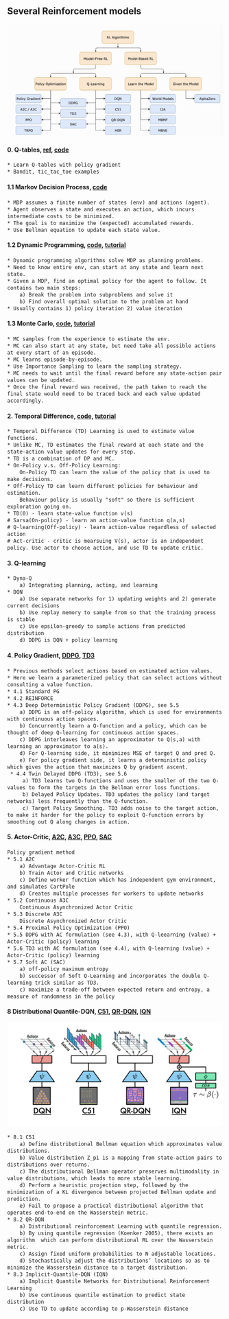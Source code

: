 ## Several Reinforcement models
![rl_methods](/pics/rl.png)
#### 0. Q-tables, [ref](https://github.com/awjuliani/DeepRL-Agents/blob/master/Q-Table.ipynb), [code](https://github.com/ShangtongZhang/reinforcement-learning-an-introduction/blob/master/chapter01/tic_tac_toe.py)
    * Learn Q-tables with policy gradient
    * Bandit, tic_tac_toe examples
 
#### 1.1 Markov Decision Process, [code](https://github.com/ShangtongZhang/reinforcement-learning-an-introduction/blob/master/chapter03/grid_world.py)
    * MDP assumes a finite number of states (env) and actions (agent). 
    * Agent observes a state and executes an action, which incurs intermediate costs to be minimized.
    * The goal is to maximize the (expected) accumulated rewards.
    * Use Bellman equation to update each state value.
    
#### 1.2 Dynamic Programming, [code](https://github.com/ShangtongZhang/reinforcement-learning-an-introduction/tree/master/chapter04), [tutorial](https://www.analyticsvidhya.com/blog/2018/09/reinforcement-learning-model-based-planning-dynamic-programming/)    
    * Dynamic programming algorithms solve MDP as planning problems. 
    * Need to know entire env, can start at any state and learn next state.
    * Given a MDP, find an optimal policy for the agent to follow. It contains two main steps:
        a) Break the problem into subproblems and solve it
        b) Find overall optimal solution to the problem at hand
    * Usually contains 1) policy iteration 2) value iteration
    
#### 1.3 Monte Carlo, [code](https://github.com/ShangtongZhang/reinforcement-learning-an-introduction/blob/master/chapter05/blackjack.py), [tutorial](https://oneraynyday.github.io/ml/2018/05/24/Reinforcement-Learning-Monte-Carlo/)    
    * MC samples from the experience to estimate the env.
    * MC can also start at any state, but need take all possible actions at every start of an episode.
    * MC learns episode-by-episode.
    * Use Importance Sampling to learn the sampling strategy.
    * MC needs to wait until the final reward before any state-action pair values can be updated.
    * Once the final reward was received, the path taken to reach the final state would need to be traced back and each value updated accordingly.

#### 2. Temporal Difference, [code](https://github.com/ShangtongZhang/reinforcement-learning-an-introduction/tree/master/chapter06), [tutorial](https://www.cse.unsw.edu.au/~cs9417ml/RL1/tdlearning.html)
    * Temporal Difference (TD) Learning is used to estimate value functions. 
    * Unlike MC, TD estimates the final reward at each state and the state-action value updates for every step. 
    * TD is a combination of DP and MC.
    * On-Policy v.s. Off-Policy Learning:
        On-Policy TD can learn the value of the policy that is used to make decisions. 
    * Off-Policy TD can learn different policies for behaviour and estimation. 
        Behaviour policy is usually "soft" so there is sufficient exploration going on.
    * TD(0) - learn state-value function v(s)
    # Sarsa(On-policy) - learn an action-value function q(a,s)
    # Q-learning(Off-policy) - learn action-value regardless of selected action
    # Act-critic - critic is mearsuing V(s), actor is an independent policy. Use actor to choose action, and use TD to update critic. 
    
    
#### 3. Q-learning
    * Dyna-Q
        a) Integrating planning, acting, and learning
    * DQN
        a) Use separate networks for 1) updating weights and 2) generate current decisions
        b) Use replay memory to sample from so that the training process is stable
        c) Use epsilon-greedy to sample actions from predicted distribution
        d) DDPG is DQN + policy learning

#### 4. Policy Gradient, [DDPG](https://arxiv.org/pdf/1509.02971.pdf), [TD3](https://spinningup.openai.com/en/latest/algorithms/td3.html)
    * Previous methods select actions based on estimated action values.
    * Here we learn a parameterized policy that can select actions without consulting a value function.
    * 4.1 Standard PG
    * 4.2 REINFORCE
    * 4.3 Deep Deterministic Policy Gradient (DDPG), see 5.5
        a) DDPG is an off-policy algorithm, which is used for environments with continuous action spaces.
        b) Concurrently learn a Q-function and a policy, which can be thought of deep Q-learning for continuous action spaces.
        c) DDPG interleaves learning an approximator to Q(s,a) with learning an approximator to a(s).
        d) For Q-learning side, it minimizes MSE of target Q and pred Q.
        e) For policy gradient side, it learns a deterministic policy which gives the action that maximizes Q by gradient ascent.
     * 4.4 Twin Delayed DDPG (TD3), see 5.6
         a) TD3 learns two Q-functions and uses the smaller of the two Q-values to form the targets in the Bellman error loss functions.
         b) Delayed Policy Updates. TD3 updates the policy (and target networks) less frequently than the Q-function.
         c) Target Policy Smoothing. TD3 adds noise to the target action, to make it harder for the policy to exploit Q-function errors by smoothing out Q along changes in action.
    
#### 5. Actor-Critic, [A2C](https://www.freecodecamp.org/news/an-intro-to-advantage-actor-critic-methods-lets-play-sonic-the-hedgehog-86d6240171d/), [A3C](https://medium.com/emergent-future/simple-reinforcement-learning-with-tensorflow-part-8-asynchronous-actor-critic-agents-a3c-c88f72a5e9f2),  [PPO](https://arxiv.org/pdf/1707.06347.pdf), [SAC](https://arxiv.org/pdf/1812.05905.pdf)
    Policy gradient method
    * 5.1 A2C
        a) Advantage Actor-Critic RL
        b) Train Actor and Critic networks
        c) Define worker function which has independent gym environment, and simulates CartPole
        d) Creates multiple processes for workers to update networks
    * 5.2 Continuous A3C
        Continuous Asynchronized Actor Critic
    * 5.3 Discrete A3C
        Discrete Asynchronized Actor Critic
    * 5.4 Proximal Policy Optimization (PPO)
    * 5.5 DDPG with AC formulation (see 4.3), with Q-leearning (value) + Actor-Critic (policy) learning
    * 5.6 TD3 with AC formulation (see 4.4), with Q-learning (value) + Actor-Critic (policy) learning
    * 5.7 Soft AC (SAC)
        a) off-policy maximum entropy
        b) successor of Soft Q-Learning and incorporates the double Q-learning trick similar as TD3. 
        c) maximize a trade-off between expected return and entropy, a measure of randomness in the policy
    

#### 8 Distributional Quantile-DQN, [C51](https://arxiv.org/pdf/1707.06887.pdf), [QR-DQN](https://arxiv.org/pdf/1710.10044.pdf), [IQN](https://arxiv.org/pdf/1806.06923.pdf)
  ![Network](/pics/iqn.png)
  
    * 8.1 C51
        a) Define distributional Bellman equation which approximates value distributions.
        b) Value distribution Z_pi is a mapping from state-action pairs to distributions over returns.
        c) The distributional Bellman operator preserves multimodality in value distributions, which leads to more stable learning.
        d) Perform a heuristic projection step, followed by the minimization of a KL divergence between projected Bellman update and prediction.
        e) Fail to propose a practical distributional algorithm that operates end-to-end on the Wasserstein metric.
    * 8.2 QR-DQN
        a) Distributional reinforcement Learning with quantile regression.
        b) By using quantile regression (Koenker 2005), there exists an algorithm  which can perform distributional RL over the Wasserstein metric.
        c) Assign fixed uniform probabilities to N adjustable locations.
        d) Stochastically adjust the distributions’ locations so as to minimize the Wasserstein distance to a target distribution.
    * 8.3 Implicit-Quantile-DQN (IQN)
        a) Implicit Quantile Networks for Distributional Reinforcement Learning
        b) Use continuous quantile estimation to predict state distribution
        c) Use TD to update according to p-Wasserstein distance
    